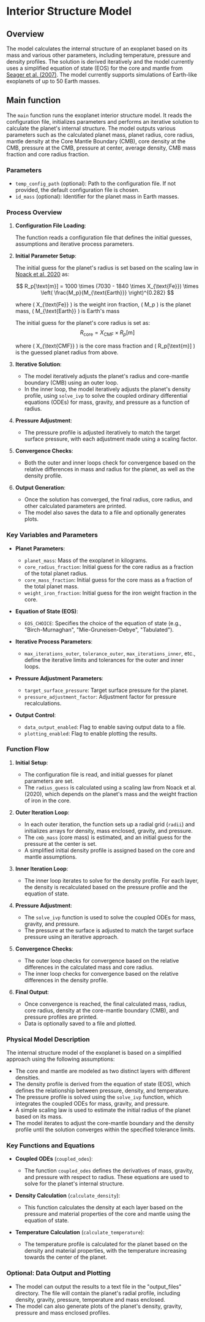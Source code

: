# Interior Structure Model

## Overview
The model calculates the internal structure of an exoplanet based on its mass and various other parameters, including temperature, pressure and density profiles. The solution is derived iteratively and the model currently uses a simplified equation of state (EOS) for the core and mantle from [Seager et al. (2007)](https://iopscience.iop.org/article/10.1086/521346). The model currently supports simulations of Earth-like exoplanets of up to 50 Earth masses.

## Main function
The `main` function runs the exoplanet interior structure model. It reads the configuration file, initializes parameters and performs an iterative solution to calculate the planet's internal structure. The model outputs various parameters such as the calculated planet mass, planet radius, core radius, mantle density at the Core Mantle Boundary (CMB), core density at the CMB, pressure at the CMB, pressure at center, average density, CMB mass fraction and core radius fraction.

### Parameters
- `temp_config_path` (optional): Path to the configuration file. If not provided, the default configuration file is chosen.
- `id_mass` (optional): Identifier for the planet mass in Earth masses.

### Process Overview
1. **Configuration File Loading**:
   
   The function reads a configuration file that defines the initial guesses, assumptions and iterative process parameters.

2. **Initial Parameter Setup**:

    The initial guess for the planet's radius is set based on the scaling law in [Noack et al. 2020](https://ui.adsabs.harvard.edu/abs/2020A%26A...638A.129N/abstract) as:

    $$
    R_p[\text{m}] = 1000 \times (7030 - 1840 \times X_{\text{Fe}}) \times \left( \frac{M_p}{M_{\text{Earth}}} \right)^{0.282}
    $$

    where \( X_{\text{Fe}} \) is the weight iron fraction, \( M_p \) is the planet mass, \( M_{\text{Earth}} \) is Earth's mass

    The initial guess for the planet's core radius is set as:
    $$
    R_{\text{core}} = X_{\text{CMF}} \times R_p[\text{m}]
    $$

    where \( X_{\text{CMF}} \) is the core mass fraction and \( R_p[\text{m}] \) is the guessed planet radius from above.

3. **Iterative Solution**:
   - The model iteratively adjusts the planet's radius and core-mantle boundary (CMB) using an outer loop.
   - In the inner loop, the model iteratively adjusts the planet's density profile, using `solve_ivp` to solve the coupled ordinary differential equations (ODEs) for mass, gravity, and pressure as a function of radius.

4. **Pressure Adjustment**:
   - The pressure profile is adjusted iteratively to match the target surface pressure, with each adjustment made using a scaling factor.

5. **Convergence Checks**:
   - Both the outer and inner loops check for convergence based on the relative differences in mass and radius for the planet, as well as the density profile.

6. **Output Generation**:
   - Once the solution has converged, the final radius, core radius, and other calculated parameters are printed.
   - The model also saves the data to a file and optionally generates plots.

### Key Variables and Parameters
- **Planet Parameters**:
  - `planet_mass`: Mass of the exoplanet in kilograms.
  - `core_radius_fraction`: Initial guess for the core radius as a fraction of the total planet radius.
  - `core_mass_fraction`: Initial guess for the core mass as a fraction of the total planet mass.
  - `weight_iron_fraction`: Initial guess for the iron weight fraction in the core.

- **Equation of State (EOS)**:
  - `EOS_CHOICE`: Specifies the choice of the equation of state (e.g., "Birch-Murnaghan", "Mie-Gruneisen-Debye", "Tabulated").

- **Iterative Process Parameters**:
  - `max_iterations_outer`, `tolerance_outer`, `max_iterations_inner`, etc., define the iterative limits and tolerances for the outer and inner loops.

- **Pressure Adjustment Parameters**:
  - `target_surface_pressure`: Target surface pressure for the planet.
  - `pressure_adjustment_factor`: Adjustment factor for pressure recalculations.

- **Output Control**:
  - `data_output_enabled`: Flag to enable saving output data to a file.
  - `plotting_enabled`: Flag to enable plotting the results.

### Function Flow

1. **Initial Setup**:
   - The configuration file is read, and initial guesses for planet parameters are set.
   - The `radius_guess` is calculated using a scaling law from Noack et al. (2020), which depends on the planet's mass and the weight fraction of iron in the core.

2. **Outer Iteration Loop**:
   - In each outer iteration, the function sets up a radial grid (`radii`) and initializes arrays for density, mass enclosed, gravity, and pressure.
   - The `cmb_mass` (core mass) is estimated, and an initial guess for the pressure at the center is set.
   - A simplified initial density profile is assigned based on the core and mantle assumptions.

3. **Inner Iteration Loop**:
   - The inner loop iterates to solve for the density profile. For each layer, the density is recalculated based on the pressure profile and the equation of state.

4. **Pressure Adjustment**:
   - The `solve_ivp` function is used to solve the coupled ODEs for mass, gravity, and pressure.
   - The pressure at the surface is adjusted to match the target surface pressure using an iterative approach.

5. **Convergence Checks**:
   - The outer loop checks for convergence based on the relative differences in the calculated mass and core radius.
   - The inner loop checks for convergence based on the relative differences in the density profile.

6. **Final Output**:
   - Once convergence is reached, the final calculated mass, radius, core radius, density at the core-mantle boundary (CMB), and pressure profiles are printed.
   - Data is optionally saved to a file and plotted.

### Physical Model Description
The internal structure model of the exoplanet is based on a simplified approach using the following assumptions:
- The core and mantle are modeled as two distinct layers with different densities.
- The density profile is derived from the equation of state (EOS), which defines the relationship between pressure, density, and temperature.
- The pressure profile is solved using the `solve_ivp` function, which integrates the coupled ODEs for mass, gravity, and pressure.
- A simple scaling law is used to estimate the initial radius of the planet based on its mass.
- The model iterates to adjust the core-mantle boundary and the density profile until the solution converges within the specified tolerance limits.

### Key Functions and Equations

- **Coupled ODEs** (`coupled_odes`):
  - The function `coupled_odes` defines the derivatives of mass, gravity, and pressure with respect to radius. These equations are used to solve for the planet's internal structure.
  
- **Density Calculation** (`calculate_density`):
  - This function calculates the density at each layer based on the pressure and material properties of the core and mantle using the equation of state.

- **Temperature Calculation** (`calculate_temperature`):
  - The temperature profile is calculated for the planet based on the density and material properties, with the temperature increasing towards the center of the planet.

### Optional: Data Output and Plotting
- The model can output the results to a text file in the "output_files" directory. The file will contain the planet's radial profile, including density, gravity, pressure, temperature and mass enclosed.
- The model can also generate plots of the planet's density, gravity, pressure and mass enclosed profiles.

